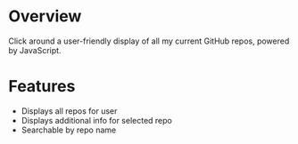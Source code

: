 # Overview
Click around a user-friendly display of all my current GitHub repos, powered by JavaScript.

# Features
- Displays all repos for user
- Displays additional info for selected repo
- Searchable by repo name